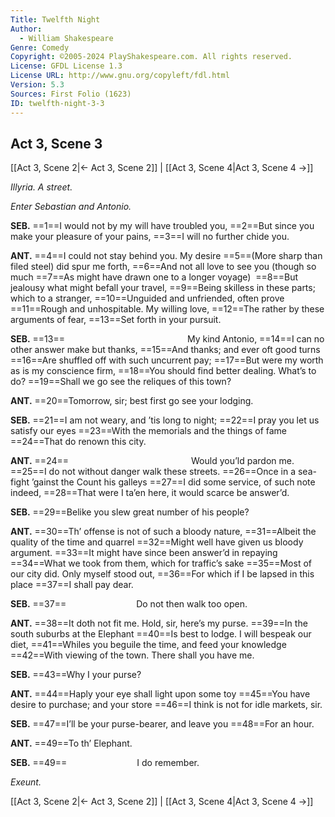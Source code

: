 ```yaml
---
Title: Twelfth Night
Author: 
  - William Shakespeare
Genre: Comedy
Copyright: ©2005-2024 PlayShakespeare.com. All rights reserved.
License: GFDL License 1.3
License URL: http://www.gnu.org/copyleft/fdl.html
Version: 5.3
Sources: First Folio (1623)
ID: twelfth-night-3-3
---
```


## Act 3, Scene 3
[[Act 3, Scene 2|← Act 3, Scene 2]] | [[Act 3, Scene 4|Act 3, Scene 4 →]]

*Illyria. A street.*

*Enter Sebastian and Antonio.*

**SEB.**
==1==I would not by my will have troubled you,
==2==But since you make your pleasure of your pains,
==3==I will no further chide you.

**ANT.**
==4==I could not stay behind you. My desire
==5==(More sharp than filed steel) did spur me forth,
==6==And not all love to see you (though so much
==7==As might have drawn one to a longer voyage) 
==8==But jealousy what might befall your travel,
==9==Being skilless in these parts; which to a stranger,
==10==Unguided and unfriended, often prove
==11==Rough and unhospitable. My willing love,
==12==The rather by these arguments of fear,
==13==Set forth in your pursuit.

**SEB.**
==13==              My kind Antonio,
==14==I can no other answer make but thanks,
==15==And thanks; and ever oft good turns
==16==Are shuffled off with such uncurrent pay;
==17==But were my worth as is my conscience firm,
==18==You should find better dealing. What’s to do?
==19==Shall we go see the reliques of this town?

**ANT.**
==20==Tomorrow, sir; best first go see your lodging.

**SEB.**
==21==I am not weary, and ’tis long to night;
==22==I pray you let us satisfy our eyes
==23==With the memorials and the things of fame
==24==That do renown this city.

**ANT.**
==24==              Would you’ld pardon me.
==25==I do not without danger walk these streets.
==26==Once in a sea-fight ’gainst the Count his galleys
==27==I did some service, of such note indeed,
==28==That were I ta’en here, it would scarce be answer’d.

**SEB.**
==29==Belike you slew great number of his people?

**ANT.**
==30==Th’ offense is not of such a bloody nature,
==31==Albeit the quality of the time and quarrel
==32==Might well have given us bloody argument.
==33==It might have since been answer’d in repaying
==34==What we took from them, which for traffic’s sake
==35==Most of our city did. Only myself stood out,
==36==For which if I be lapsed in this place
==37==I shall pay dear.

**SEB.**
==37==        Do not then walk too open.

**ANT.**
==38==It doth not fit me. Hold, sir, here’s my purse.
==39==In the south suburbs at the Elephant
==40==Is best to lodge. I will bespeak our diet,
==41==Whiles you beguile the time, and feed your knowledge
==42==With viewing of the town. There shall you have me.

**SEB.**
==43==Why I your purse?

**ANT.**
==44==Haply your eye shall light upon some toy
==45==You have desire to purchase; and your store
==46==I think is not for idle markets, sir.

**SEB.**
==47==I’ll be your purse-bearer, and leave you
==48==For an hour.

**ANT.**
==49==To th’ Elephant.

**SEB.**
==49==        I do remember.

*Exeunt.*

[[Act 3, Scene 2|← Act 3, Scene 2]] | [[Act 3, Scene 4|Act 3, Scene 4 →]]